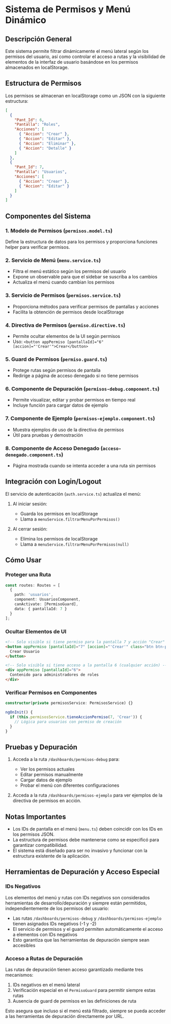 # Sistema de Permisos y Menú Dinámico

## Descripción General

Este sistema permite filtrar dinámicamente el menú lateral según los permisos del usuario, así como controlar el acceso a rutas y la visibilidad de elementos de la interfaz de usuario basándose en los permisos almacenados en localStorage.

## Estructura de Permisos

Los permisos se almacenan en localStorage como un JSON con la siguiente estructura:

```json
[
  {
    "Pant_Id": 6,
    "Pantalla": "Roles",
    "Acciones": [
      { "Accion": "Crear" },
      { "Accion": "Editar" },
      { "Accion": "Eliminar" },
      { "Accion": "Detalle" }
    ]
  },
  {
    "Pant_Id": 7,
    "Pantalla": "Usuarios",
    "Acciones": [
      { "Accion": "Crear" },
      { "Accion": "Editar" }
    ]
  }
]
```

## Componentes del Sistema

### 1. Modelo de Permisos (`permisos.model.ts`)

Define la estructura de datos para los permisos y proporciona funciones helper para verificar permisos.

### 2. Servicio de Menú (`menu.service.ts`)

- Filtra el menú estático según los permisos del usuario
- Expone un observable para que el sidebar se suscriba a los cambios
- Actualiza el menú cuando cambian los permisos

### 3. Servicio de Permisos (`permisos.service.ts`)

- Proporciona métodos para verificar permisos de pantallas y acciones
- Facilita la obtención de permisos desde localStorage

### 4. Directiva de Permisos (`permiso.directive.ts`)

- Permite ocultar elementos de la UI según permisos
- Uso: `<button appPermiso [pantallaId]="6" [accion]="'Crear'">Crear</button>`

### 5. Guard de Permisos (`permiso.guard.ts`)

- Protege rutas según permisos de pantalla
- Redirige a página de acceso denegado si no tiene permisos

### 6. Componente de Depuración (`permisos-debug.component.ts`)

- Permite visualizar, editar y probar permisos en tiempo real
- Incluye función para cargar datos de ejemplo

### 7. Componente de Ejemplo (`permisos-ejemplo.component.ts`)

- Muestra ejemplos de uso de la directiva de permisos
- Útil para pruebas y demostración

### 8. Componente de Acceso Denegado (`acceso-denegado.component.ts`)

- Página mostrada cuando se intenta acceder a una ruta sin permisos

## Integración con Login/Logout

El servicio de autenticación (`auth.service.ts`) actualiza el menú:

1. Al iniciar sesión:
   - Guarda los permisos en localStorage
   - Llama a `menuService.filtrarMenuPorPermisos()`

2. Al cerrar sesión:
   - Elimina los permisos de localStorage
   - Llama a `menuService.filtrarMenuPorPermisos(null)`

## Cómo Usar

### Proteger una Ruta

```typescript
const routes: Routes = [
  {
    path: 'usuarios',
    component: UsuariosComponent,
    canActivate: [PermisoGuard],
    data: { pantallaId: 7 }
  }
];
```

### Ocultar Elementos de UI

```html
<!-- Solo visible si tiene permiso para la pantalla 7 y acción "Crear" -->
<button appPermiso [pantallaId]="7" [accion]="'Crear'" class="btn btn-primary">
  Crear Usuario
</button>

<!-- Solo visible si tiene acceso a la pantalla 6 (cualquier acción) -->
<div appPermiso [pantallaId]="6">
  Contenido para administradores de roles
</div>
```

### Verificar Permisos en Componentes

```typescript
constructor(private permisosService: PermisosService) {}

ngOnInit() {
  if (this.permisosService.tieneAccionPermiso(7, 'Crear')) {
    // Lógica para usuarios con permiso de creación
  }
}
```

## Pruebas y Depuración

1. Acceda a la ruta `/dashboards/permisos-debug` para:
   - Ver los permisos actuales
   - Editar permisos manualmente
   - Cargar datos de ejemplo
   - Probar el menú con diferentes configuraciones

2. Acceda a la ruta `/dashboards/permisos-ejemplo` para ver ejemplos de la directiva de permisos en acción.

## Notas Importantes

- Los IDs de pantalla en el menú (`menu.ts`) deben coincidir con los IDs en los permisos JSON.
- La estructura de permisos debe mantenerse como se especificó para garantizar compatibilidad.
- El sistema está diseñado para ser no invasivo y funcionar con la estructura existente de la aplicación.

## Herramientas de Depuración y Acceso Especial

### IDs Negativos

Los elementos del menú y rutas con IDs negativos son considerados herramientas de desarrollo/depuración y siempre están permitidos, independientemente de los permisos del usuario:

- Las rutas `/dashboards/permisos-debug` y `/dashboards/permisos-ejemplo` tienen asignados IDs negativos (-1 y -2)
- El servicio de permisos y el guard permiten automáticamente el acceso a elementos con IDs negativos
- Esto garantiza que las herramientas de depuración siempre sean accesibles

### Acceso a Rutas de Depuración

Las rutas de depuración tienen acceso garantizado mediante tres mecanismos:

1. IDs negativos en el menú lateral
2. Verificación especial en el `PermisoGuard` para permitir siempre estas rutas
3. Ausencia de guard de permisos en las definiciones de ruta

Esto asegura que incluso si el menú está filtrado, siempre se pueda acceder a las herramientas de depuración directamente por URL.

